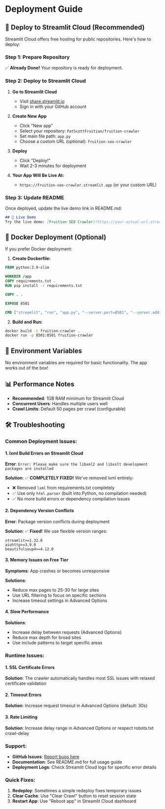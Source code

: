 # Deployment Guide

## 🚀 Deploy to Streamlit Cloud (Recommended)

Streamlit Cloud offers free hosting for public repositories. Here's how to deploy:

### Step 1: Prepare Repository
✅ **Already Done!** Your repository is ready for deployment.

### Step 2: Deploy to Streamlit Cloud

1. **Go to Streamlit Cloud**
   - Visit [share.streamlit.io](https://share.streamlit.io)
   - Sign in with your GitHub account

2. **Create New App**
   - Click "New app"
   - Select your repository: `PatScottFruition/fruition-crawler`
   - Set main file path: `app.py`
   - Choose a custom URL (optional): `fruition-seo-crawler`

3. **Deploy**
   - Click "Deploy!"
   - Wait 2-3 minutes for deployment

4. **Your App Will Be Live At:**
   - `https://fruition-seo-crawler.streamlit.app` (or your custom URL)

### Step 3: Update README
Once deployed, update the live demo link in README.md:
```markdown
## 🚀 Live Demo
Try the live demo: [Fruition SEO Crawler](https://your-actual-url.streamlit.app)
```

## 🐳 Docker Deployment (Optional)

If you prefer Docker deployment:

1. **Create Dockerfile:**
```dockerfile
FROM python:3.9-slim

WORKDIR /app
COPY requirements.txt .
RUN pip install -r requirements.txt

COPY . .

EXPOSE 8501

CMD ["streamlit", "run", "app.py", "--server.port=8501", "--server.address=0.0.0.0"]
```

2. **Build and Run:**
```bash
docker build -t fruition-crawler .
docker run -p 8501:8501 fruition-crawler
```

## 🔧 Environment Variables

No environment variables are required for basic functionality. The app works out of the box!

## 📊 Performance Notes

- **Recommended**: 1GB RAM minimum for Streamlit Cloud
- **Concurrent Users**: Handles multiple users well
- **Crawl Limits**: Default 50 pages per crawl (configurable)

## 🛠️ Troubleshooting

### Common Deployment Issues:

#### 1. **lxml Build Errors on Streamlit Cloud**
**Error**: `Error: Please make sure the libxml2 and libxslt development packages are installed`

**Solution**: ✅ **COMPLETELY FIXED!** We've removed lxml entirely:
- ❌ Removed `lxml` from requirements.txt completely
- ✅ Use only `html.parser` (built into Python, no compilation needed)
- ✅ No more build errors or dependency compilation issues

#### 2. **Dependency Version Conflicts**
**Error**: Package version conflicts during deployment

**Solution**: ✅ **Fixed!** We use flexible version ranges:
```
streamlit>=1.32.0
aiohttp>=3.9.0
beautifulsoup4>=4.12.0
```

#### 3. **Memory Issues on Free Tier**
**Symptoms**: App crashes or becomes unresponsive

**Solutions**:
- Reduce max pages to 25-30 for large sites
- Use URL filtering to focus on specific sections
- Increase timeout settings in Advanced Options

#### 4. **Slow Performance**
**Solutions**:
- Increase delay between requests (Advanced Options)
- Reduce max depth for broad sites
- Use include patterns to target specific areas

### Runtime Issues:

#### 1. **SSL Certificate Errors**
**Solution**: The crawler automatically handles most SSL issues with relaxed certificate validation

#### 2. **Timeout Errors**
**Solution**: Increase request timeout in Advanced Options (default: 30s)

#### 3. **Rate Limiting**
**Solution**: Increase delay range in Advanced Options or respect robots.txt crawl-delay

### Support:
- **GitHub Issues**: [Report bugs here](https://github.com/PatScottFruition/fruition-crawler/issues)
- **Documentation**: See README.md for full usage guide
- **Deployment Logs**: Check Streamlit Cloud logs for specific error details

### Quick Fixes:
1. **Redeploy**: Sometimes a simple redeploy fixes temporary issues
2. **Clear Cache**: Use "Clear Crawl" button to reset session state
3. **Restart App**: Use "Reboot app" in Streamlit Cloud dashboard
